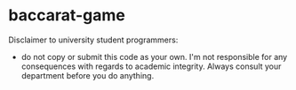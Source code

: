 # baccarat-game
 
Disclaimer to university student programmers:
- do not copy or submit this code as your own. I'm not responsible for any consequences with regards to academic integrity. Always consult your department before you do anything.
